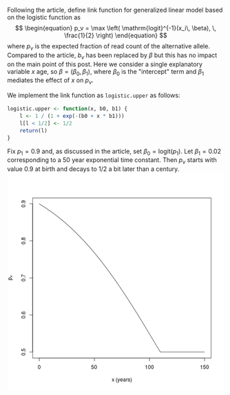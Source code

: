 Following the article, define link function for generalized linear model based on the logistic function as 
$$
\begin{equation}
p_v = \max \left( \mathrm{logit}^{-1}(x_i\, \beta), \, \frac{1}{2} \right)
\end{equation}
$$
where $p_v$ is the expected fraction of read count of the alternative allele.
Compared to the article, $b_v$ has been replaced by $\beta$ but this has no impact on the main point of this post.  Here we consider a single explanatory variable $x$ age, so $\beta=(\beta_0,\beta_1)$, where $\beta_0$ is the "intercept" term and $\beta_1$ mediates the effect of $x$ on $p_v$.

We implement the link function as `logistic.upper` as follows:

```r
logistic.upper <- function(x, b0, b1) {
    l <- 1 / (1 + exp(-(b0 + x * b1)))
    l[l < 1/2] <- 1/2
    return(l)
}
```

Fix $p_1=0.9$ and, as discussed in the article, set $\beta_0 = \mathrm{logit}(p_1)$.  Let $\beta_1=0.02$ corresponding to a $50$ year exponential time constant.  Then $p_v$ starts with value $0.9$ at birth and decays to $1/2$ a bit later than a century.
![plot of chunk read-count-regr](figure/read-count-regr-1.png) 
